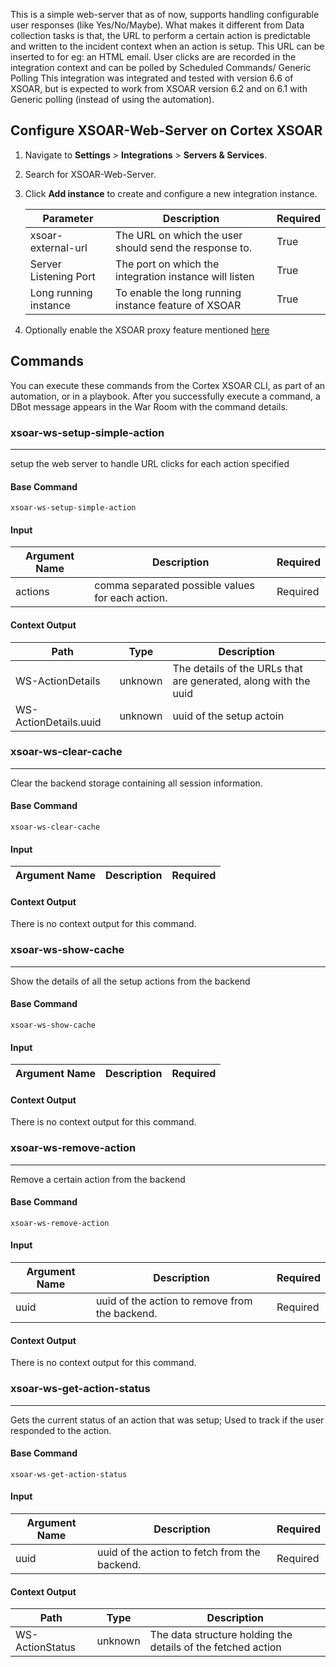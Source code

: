 This is a simple web-server that as of now, supports handling configurable user responses (like Yes/No/Maybe). What makes it different from Data collection tasks is that, the URL to perform a certain action is predictable and written to the incident context when an action is setup. This URL can be inserted to for eg: an HTML email.  User clicks are  are recorded in the integration context and can be polled by Scheduled Commands/ Generic Polling
This integration was integrated and tested with version 6.6 of XSOAR, but is expected to work from XSOAR version 6.2 and on 6.1 with Generic polling (instead of using the automation).

## Configure XSOAR-Web-Server on Cortex XSOAR

1. Navigate to **Settings** > **Integrations** > **Servers & Services**.
2. Search for XSOAR-Web-Server.
3. Click **Add instance** to create and configure a new integration instance.

    | **Parameter** | **Description** | **Required** |
    | --- | --- | --- |
    | xsoar-external-url | The URL on which the user should send the response to. | True |
    | Server Listening Port | The port on which the integration instance will listen | True |
    | Long running instance | To enable the long running instance feature of XSOAR | True |
4. Optionally enable the XSOAR proxy feature mentioned [here](https://xsoar.pan.dev/docs/reference/articles/long-running-invoke)

## Commands
You can execute these commands from the Cortex XSOAR CLI, as part of an automation, or in a playbook.
After you successfully execute a command, a DBot message appears in the War Room with the command details.
### xsoar-ws-setup-simple-action
***
setup the web server to handle URL clicks for each action specified


#### Base Command

`xsoar-ws-setup-simple-action`
#### Input

| **Argument Name** | **Description** | **Required** |
| --- | --- | --- |
| actions | comma separated possible values for each action. | Required | 


#### Context Output

| **Path** | **Type** | **Description** |
| --- | --- | --- |
| WS-ActionDetails | unknown | The details of the URLs that are generated, along with the uuid | 
| WS-ActionDetails.uuid | unknown | uuid of the setup actoin | 

### xsoar-ws-clear-cache
***
Clear the backend storage containing all session information.


#### Base Command

`xsoar-ws-clear-cache`
#### Input

| **Argument Name** | **Description** | **Required** |
| --- | --- | --- |


#### Context Output

There is no context output for this command.
### xsoar-ws-show-cache
***
Show the details of all the setup actions from the backend


#### Base Command

`xsoar-ws-show-cache`
#### Input

| **Argument Name** | **Description** | **Required** |
| --- | --- | --- |


#### Context Output

There is no context output for this command.
### xsoar-ws-remove-action
***
Remove a certain action from the backend


#### Base Command

`xsoar-ws-remove-action`
#### Input

| **Argument Name** | **Description** | **Required** |
| --- | --- | --- |
| uuid | uuid of the action to remove from the backend. | Required | 


#### Context Output

There is no context output for this command.
### xsoar-ws-get-action-status
***
Gets the current status of an action that was setup; Used to track if the user responded to the action.


#### Base Command

`xsoar-ws-get-action-status`
#### Input

| **Argument Name** | **Description** | **Required** |
| --- | --- | --- |
| uuid | uuid of the action to fetch from the backend. | Required | 


#### Context Output

| **Path** | **Type** | **Description** |
| --- | --- | --- |
| WS-ActionStatus | unknown | The data structure holding the details of the fetched action | 
